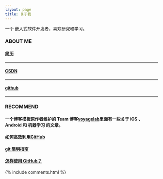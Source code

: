 ```yaml
---
layout: page
title: 关于我 
---
```


一个 嵌入式软件开发者，喜欢研究和学习。

### ABOUT ME
#### [简历](https://zhangqunwei.github.io/resume/zhangqunweiMAIN.html)
---------
#### [CSDN](http://blog.csdn.net/w__l__)
---------
#### [github](https://github.com/zhangqunwei)
---------



### RECOMMEND
#### 一个博客模板原作者维护的 Team 博客[voyagelab](http://talkingdata.me/)里面有一些关于 iOS 、Android 和 机器学习 的文章。
#### [如何高效利用GitHub](http://www.yangzhiping.com/tech/github.html)
#### [git 简明指南](http://rogerdudler.github.io/git-guide/index.zh.html)
#### [怎样使用 GitHub？](https://www.zhihu.com/question/20070065)


{% include comments.html %}

